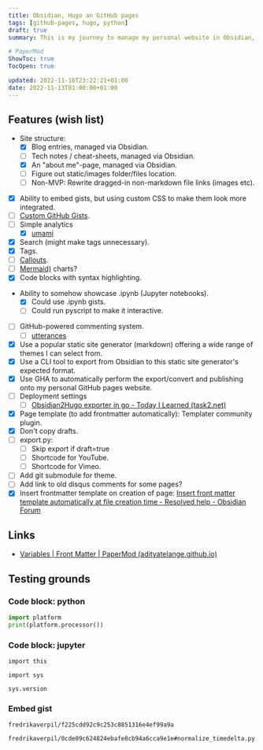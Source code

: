 ```yaml
---
title: Obsidian, Hugo an GitHub pages
tags: [github-pages, hugo, python]
draft: true
summary: This is my journey to manage my personal website in Obsidian, export it into Hugo and publish onto GitHub pages.

# PaperMod
ShowToc: true
TocOpen: true

updated: 2022-11-16T23:22:21+01:00
date: 2022-11-13T01:00:00+01:00
---
```



## Features (wish list)

- Site structure:
	- [x] Blog entries, managed via Obsidian.
	- [ ] Tech notes / cheat-sheets, managed via Obsidian.
	- [x] An "about me"-page, managed via Obsidian.
	- [ ] Figure out static/images folder/files location.
	- [ ] Non-MVP: Rewrite dragged-in non-markdown file links (images etc).
- [x] Ability to embed gists, but using custom CSS to make them look more integrated.
- [ ] [Custom GitHub Gists](https://codersblock.com/blog/customizing-github-gists/).
- [ ] Simple analytics
	- [x] [umami](https://umami.is/docs/getting-started)
- [x] Search (might make tags unnecessary).
- [x] Tags.
- [ ] [Callouts](https://help.obsidian.md/How+to/Use+callouts).
- [ ] [Mermaid)](https://hugo-book-demo.netlify.app/docs/shortcodes/mermaid/) charts?
- [x] Code blocks with syntax highlighting.
- Ability to somehow showcase .ipynb (Jupyter notebooks).
	- [x] Could use .ipynb gists.
	- [ ] Could run pyscript to make it interactive.
- [ ] GitHub-powered commenting system.
	- [ ] [utterances](https://utteranc.es/)
- [x] Use a popular static site generator (markdown) offering a wide range of themes I can select from.
- [x] Use a CLI tool to export from Obsidian to this static site generator's expected format.
- [x] Use GHA to automatically perform the export/convert and publishing onto my personal GitHub pages website.
- [ ] Deployment settings
	- [ ] [Obsidian2Hugo exporter in go - Today I Learned (task2.net)](https://task2.net/posts/2022-01-10-obsidian2hugo-exporter/2022-01-10-obsidian2hugo-exporter/)
- [x] Page template (to add frontmatter automatically): Templater community plugin.
- [x] Don't copy drafts.
- [ ] export.py:
	- [ ] Skip export if draft=true
	- [ ] Shortcode for YouTube.
	- [ ] Shortcode for Vimeo.
- [ ] Add git submodule for theme.
- [ ] Add link to old disqus comments for some pages?
- [x] Insert frontmatter template on creation of page: [Insert front matter template automatically at file creation time - Resolved help - Obsidian Forum](https://forum.obsidian.md/t/insert-front-matter-template-automatically-at-file-creation-time/35351)

## Links

- [Variables | Front Matter | PaperMod (adityatelange.github.io)](https://adityatelange.github.io/hugo-PaperMod/posts/papermod/papermod-variables/)

## Testing grounds

### Code block: python

```python
import platform
print(platform.processor())
```
### Code block: jupyter

```jupyter
import this
```

```jupyter
import sys

sys.version
```

### Embed gist

```gist
fredrikaverpil/f225cdd92c9c253c8851316e4ef99a9a
```

```gist
fredrikaverpil/0cde09c624824ebafe0cb94a6cca9e1e#normalize_timedelta.py
```

